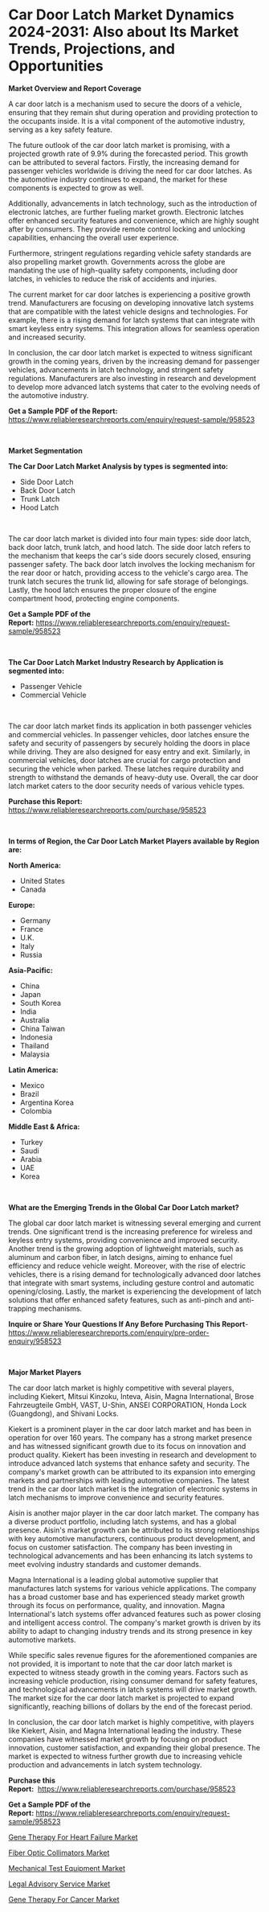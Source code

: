 <p><h1>Car Door Latch Market Dynamics 2024-2031: Also about Its Market Trends, Projections, and Opportunities</h1></p><p><strong>Market Overview and Report Coverage</strong></p>
<p><p>A car door latch is a mechanism used to secure the doors of a vehicle, ensuring that they remain shut during operation and providing protection to the occupants inside. It is a vital component of the automotive industry, serving as a key safety feature. </p><p>The future outlook of the car door latch market is promising, with a projected growth rate of 9.9% during the forecasted period. This growth can be attributed to several factors. Firstly, the increasing demand for passenger vehicles worldwide is driving the need for car door latches. As the automotive industry continues to expand, the market for these components is expected to grow as well.</p><p>Additionally, advancements in latch technology, such as the introduction of electronic latches, are further fueling market growth. Electronic latches offer enhanced security features and convenience, which are highly sought after by consumers. They provide remote control locking and unlocking capabilities, enhancing the overall user experience.</p><p>Furthermore, stringent regulations regarding vehicle safety standards are also propelling market growth. Governments across the globe are mandating the use of high-quality safety components, including door latches, in vehicles to reduce the risk of accidents and injuries.</p><p>The current market for car door latches is experiencing a positive growth trend. Manufacturers are focusing on developing innovative latch systems that are compatible with the latest vehicle designs and technologies. For example, there is a rising demand for latch systems that can integrate with smart keyless entry systems. This integration allows for seamless operation and increased security.</p><p>In conclusion, the car door latch market is expected to witness significant growth in the coming years, driven by the increasing demand for passenger vehicles, advancements in latch technology, and stringent safety regulations. Manufacturers are also investing in research and development to develop more advanced latch systems that cater to the evolving needs of the automotive industry.</p></p>
<p><strong>Get a Sample PDF of the Report:</strong> <a href="https://www.reliableresearchreports.com/enquiry/request-sample/958523">https://www.reliableresearchreports.com/enquiry/request-sample/958523</a></p>
<p>&nbsp;</p>
<p><strong>Market Segmentation</strong></p>
<p><strong>The Car Door Latch Market Analysis by types is segmented into:</strong></p>
<p><ul><li>Side Door Latch</li><li>Back Door Latch</li><li>Trunk Latch</li><li>Hood Latch</li></ul></p>
<p>&nbsp;</p>
<p><p>The car door latch market is divided into four main types: side door latch, back door latch, trunk latch, and hood latch. The side door latch refers to the mechanism that keeps the car's side doors securely closed, ensuring passenger safety. The back door latch involves the locking mechanism for the rear door or hatch, providing access to the vehicle's cargo area. The trunk latch secures the trunk lid, allowing for safe storage of belongings. Lastly, the hood latch ensures the proper closure of the engine compartment hood, protecting engine components.</p></p>
<p><strong>Get a Sample PDF of the Report:</strong>&nbsp;<a href="https://www.reliableresearchreports.com/enquiry/request-sample/958523">https://www.reliableresearchreports.com/enquiry/request-sample/958523</a></p>
<p>&nbsp;</p>
<p><strong>The Car Door Latch Market Industry Research by Application is segmented into:</strong></p>
<p><ul><li>Passenger Vehicle</li><li>Commercial Vehicle</li></ul></p>
<p>&nbsp;</p>
<p><p>The car door latch market finds its application in both passenger vehicles and commercial vehicles. In passenger vehicles, door latches ensure the safety and security of passengers by securely holding the doors in place while driving. They are also designed for easy entry and exit. Similarly, in commercial vehicles, door latches are crucial for cargo protection and securing the vehicle when parked. These latches require durability and strength to withstand the demands of heavy-duty use. Overall, the car door latch market caters to the door security needs of various vehicle types.</p></p>
<p><strong>Purchase this Report:</strong>&nbsp; <a href="https://www.reliableresearchreports.com/purchase/958523">https://www.reliableresearchreports.com/purchase/958523</a></p>
<p>&nbsp;</p>
<p><strong>In terms of Region, the Car Door Latch Market Players available by Region are:</strong></p>
<p>
    <p> <strong> North America: </strong>
        <ul>
            <li>United States</li>
            <li>Canada</li>
        </ul>
        </p> 
    <p> <strong> Europe: </strong>
        <ul>
            <li>Germany</li>
            <li>France</li>
            <li>U.K.</li>
            <li>Italy</li>
            <li>Russia</li>
        </ul>
        </p> 
    <p> <strong> Asia-Pacific: </strong>
        <ul>
            <li>China</li>
            <li>Japan</li>
            <li>South Korea</li>
            <li>India</li>
            <li>Australia</li>
            <li>China Taiwan</li>
            <li>Indonesia</li>
            <li>Thailand</li>
            <li>Malaysia</li>
        </ul>
        </p> 
    <p> <strong> Latin America: </strong>
        <ul>
            <li>Mexico</li>
            <li>Brazil</li>
            <li>Argentina Korea</li>
            <li>Colombia</li>
        </ul>
        </p> 
    <p> <strong> Middle East & Africa: </strong>
        <ul>
            <li>Turkey</li>
            <li>Saudi</li>
            <li>Arabia</li>
            <li>UAE</li>
            <li>Korea</li>
        </ul>
    </p>
    </p>
<p>&nbsp;</p>
<p><strong>What are the Emerging Trends in the Global Car Door Latch market?</strong></p>
<p><p>The global car door latch market is witnessing several emerging and current trends. One significant trend is the increasing preference for wireless and keyless entry systems, providing convenience and improved security. Another trend is the growing adoption of lightweight materials, such as aluminum and carbon fiber, in latch designs, aiming to enhance fuel efficiency and reduce vehicle weight. Moreover, with the rise of electric vehicles, there is a rising demand for technologically advanced door latches that integrate with smart systems, including gesture control and automatic opening/closing. Lastly, the market is experiencing the development of latch solutions that offer enhanced safety features, such as anti-pinch and anti-trapping mechanisms.</p></p>
<p><strong>Inquire or Share Your Questions If Any Before Purchasing This Report</strong>- <a href="https://www.reliableresearchreports.com/enquiry/pre-order-enquiry/958523">https://www.reliableresearchreports.com/enquiry/pre-order-enquiry/958523</a></p>
<p>&nbsp;</p>
<p><strong>Major Market Players</strong></p>
<p><p>The car door latch market is highly competitive with several players, including Kiekert, Mitsui Kinzoku, Inteva, Aisin, Magna International, Brose Fahrzeugteile GmbH, VAST, U-Shin, ANSEI CORPORATION, Honda Lock (Guangdong), and Shivani Locks.</p><p>Kiekert is a prominent player in the car door latch market and has been in operation for over 160 years. The company has a strong market presence and has witnessed significant growth due to its focus on innovation and product quality. Kiekert has been investing in research and development to introduce advanced latch systems that enhance safety and security. The company's market growth can be attributed to its expansion into emerging markets and partnerships with leading automotive companies. The latest trend in the car door latch market is the integration of electronic systems in latch mechanisms to improve convenience and security features.</p><p>Aisin is another major player in the car door latch market. The company has a diverse product portfolio, including latch systems, and has a global presence. Aisin's market growth can be attributed to its strong relationships with key automotive manufacturers, continuous product development, and focus on customer satisfaction. The company has been investing in technological advancements and has been enhancing its latch systems to meet evolving industry standards and customer demands.</p><p>Magna International is a leading global automotive supplier that manufactures latch systems for various vehicle applications. The company has a broad customer base and has experienced steady market growth through its focus on performance, quality, and innovation. Magna International's latch systems offer advanced features such as power closing and intelligent access control. The company's market growth is driven by its ability to adapt to changing industry trends and its strong presence in key automotive markets.</p><p>While specific sales revenue figures for the aforementioned companies are not provided, it is important to note that the car door latch market is expected to witness steady growth in the coming years. Factors such as increasing vehicle production, rising consumer demand for safety features, and technological advancements in latch systems will drive market growth. The market size for the car door latch market is projected to expand significantly, reaching billions of dollars by the end of the forecast period.</p><p>In conclusion, the car door latch market is highly competitive, with players like Kiekert, Aisin, and Magna International leading the industry. These companies have witnessed market growth by focusing on product innovation, customer satisfaction, and expanding their global presence. The market is expected to witness further growth due to increasing vehicle production and advancements in latch system technology.</p></p>
<p><strong>Purchase this Report:</strong>&nbsp;&nbsp;<a href="https://www.reliableresearchreports.com/purchase/958523">https://www.reliableresearchreports.com/purchase/958523</a></p>
<p></p>
<p><strong>Get a Sample PDF of the Report:</strong>&nbsp;<a href="https://www.reliableresearchreports.com/enquiry/request-sample/958523">https://www.reliableresearchreports.com/enquiry/request-sample/958523</a></p>
<p><p><a href="https://medium.com/@emilyjackson1945/gene-therapy-for-heart-failure-market-size-reveals-the-best-marketing-channels-in-global-industry-dcdb68dd366f">Gene Therapy For Heart Failure Market</a></p><p><a href="https://github.com/rahu1505/Market-Research-Report-List-2/blob/main/fiber-optic-collimators-market.md">Fiber Optic Collimators Market</a></p><p><a href="https://github.com/rahu1502/Market-Research-Report-List-2/blob/main/mechanical-test-equipment-market.md">Mechanical Test Equipment Market</a></p><p><a href="https://medium.com/@emilyjackson1945/legal-advisory-service-nbsp-market-focuses-on-market-share-size-and-projected-forecast-till-2030-1b90c5f7f29d">Legal Advisory Service Market</a></p><p><a href="https://medium.com/@emilyjackson1945/gene-therapy-for-cancer-market-size-cagr-trends-2024-2030-91627eede174">Gene Therapy For Cancer Market</a></p></p>